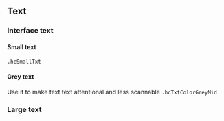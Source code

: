 ## Text

### Interface text
#### Small text
`.hcSmallTxt`
#### Grey text
Use it to make text text attentional and less scannable
`.hcTxtColorGreyMid`
### Large text

